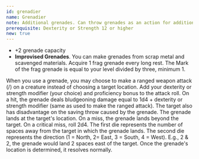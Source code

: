 ```yaml
---
id: grenadier
name: Grenadier
note: Additional grenades. Can throw grenades as an action for additional benefits.
prerequisite: Dexterity or Strength 12 or higher
new: true
---
```


- +2 grenade capacity
- __Improvised Grenades__. You can make grenades from scrap metal and scavenged materials. Acquire 1 frag grenade every long rest.
The Mark of the frag grenade is equal to your level divided by three, minimum 1.

When you use a grenade, you may choose to make a ranged weapon attack (<me-distance length="30" numOnly />/<me-distance length="60" abbr/>) on a creature instead of choosing a target location.
Add your dexterity or strength modifier (your choice) and proficiency bonus to the attack roll. On a hit, the grenade
deals bludgeoning damage equal to 1d4 + dexterity or strength modifier (same as used to make the ranged attack). The target
also has disadvantage on the saving throw caused by the grenade. The grenade lands at the target's location.
On a miss, the grenade lands <me-distance length="5" /> beyond the target. On a critical miss, roll 2d4. The first die represents the number of
spaces away from the target in which the grenade lands. The second die represents the direction (1 = North, 2= East,
3 = South, 4 = West). E.g., 2 & 2, the grenade would land 2 spaces east of the target. Once the grenade's location is
determined, it resolves normally.
